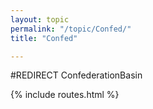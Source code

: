 ```yaml
---
layout: topic
permalink: "/topic/Confed/"
title: "Confed"

---
```


#REDIRECT ConfederationBasin

{% include routes.html %}
